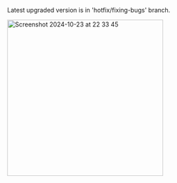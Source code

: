 Latest upgraded version is in 'hotfix/fixing-bugs' branch.

<img width="359" alt="Screenshot 2024-10-23 at 22 33 45" src="https://github.com/user-attachments/assets/bc55d543-ef4b-4e44-9af5-a0a4e29246c2">
